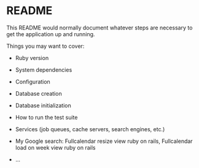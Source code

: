 # README

This README would normally document whatever steps are necessary to get the
application up and running.

Things you may want to cover:

* Ruby version

* System dependencies

* Configuration

* Database creation

* Database initialization

* How to run the test suite

* Services (job queues, cache servers, search engines, etc.)

* My Google search: Fullcalendar resize view ruby on rails, Fullcalendar load on week view ruby on rails

* ...
